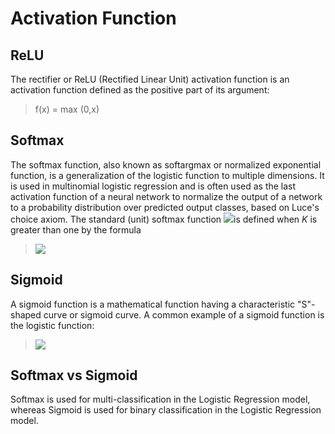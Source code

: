 # Activation Function

## ReLU

The rectifier or ReLU (Rectified Linear Unit) activation function is an activation function defined as the positive part of its argument: 
> f(x) = max (0,x)

## Softmax

The softmax function, also known as softargmax or normalized exponential function, is a generalization of the logistic function to multiple dimensions. It is used in multinomial logistic regression and is often used as the last activation function of a neural network to normalize the output of a network to a probability distribution over predicted output classes, based on Luce's choice axiom. The standard (unit) softmax function <img src="https://render.githubusercontent.com/render/math?math={\displaystyle \sigma :\mathbb {R} ^{K}\to [0,1]^{K}}">is defined when *K* is greater than one by the formula
><img src="https://latex.codecogs.com/gif.latex?\displaystyle \sigma (\mathbf {z} )_{i}={\frac {e^{z_{i}}}{\sum _{j=1}^{K}e^{z_{j}}}}\ \ \ \ {\text{ for }}i=1,\dotsc ,K{\text{ and }}\mathbf {z} =(z_{1},\dotsc ,z_{K})\in \mathbb {R} ^{K"/>

## Sigmoid

A sigmoid function is a mathematical function having a characteristic "S"-shaped curve or sigmoid curve. A common example of a sigmoid function is the logistic function:

><img src="https://latex.codecogs.com/gif.latex?S(x)={\frac{1}{1+e^{-x}}}={\frac{e^{x}}{e^{x}+1}}=1-S(-x)"/>

## Softmax vs Sigmoid

Softmax is used for multi-classification in the Logistic Regression model, whereas Sigmoid is used for binary classification in the Logistic Regression model.
    